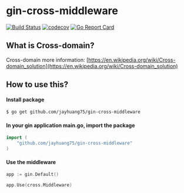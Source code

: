 # gin-cross-middleware
[![Build Status](https://travis-ci.org/jayhuang75/gin-cross-middleware.svg?branch=master)](https://travis-ci.org/jayhuang75/gin-cross-middleware)
[![codecov](https://codecov.io/gh/jayhuang75/gin-cross-middleware/branch/master/graph/badge.svg)](https://codecov.io/gh/jayhuang75/gin-cross-middleware)
[![Go Report Card](https://goreportcard.com/badge/github.com/jayhuang75/gin-cross-middleware)](https://goreportcard.com/report/github.com/jayhuang75/gin-cross-middleware)

## What is Cross-domain?
Cross-domain more information: 
[https://en.wikipedia.org/wiki/Cross-domain_solution](https://en.wikipedia.org/wiki/Cross-domain_solution)

## How to use this?
#### Install package
```bash
$ go get github.com/jayhuang75/gin-cross-middleware
```

#### In your gin application main.go, import the package
```go
import (
    "github.com/jayhuang75/gin-cross-middleware"
)
```

#### Use the middleware
```go
app := gin.Default()

app.Use(cross.Middleware)
```